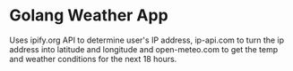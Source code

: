 # Golang Weather App

Uses ipify.org API to determine user's IP address, ip-api.com to turn the ip address into latitude and longitude and open-meteo.com to get the temp and weather conditions for the next 18 hours.